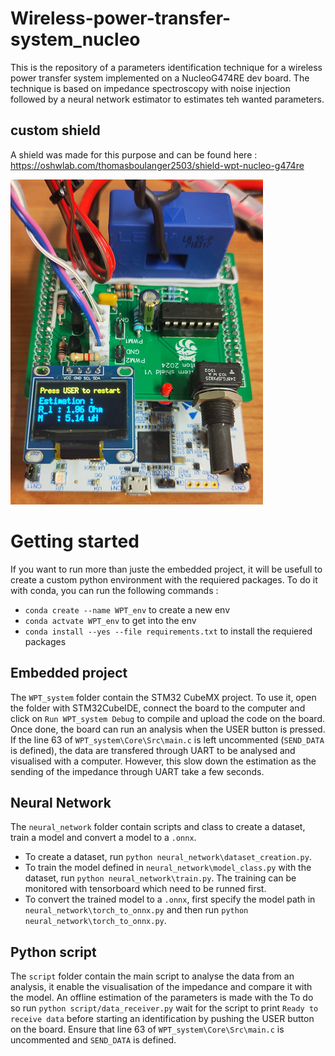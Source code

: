 # Wireless-power-transfer-system_nucleo

This is the repository of a parameters identification technique for a wireless power transfer system implemented on a NucleoG474RE dev board. The technique is based on impedance spectroscopy with noise injection followed by a neural network estimator to estimates teh wanted parameters.

## custom shield

A shield was made for this purpose and can be found here : https://oshwlab.com/thomasboulanger2503/shield-wpt-nucleo-g474re

![board](Board.png)

# Getting started

If you want to run more than juste the embedded project, it will be usefull to create a custom python environment with the requiered packages. To do it with conda, you can run the following commands :
* `conda create --name WPT_env` to create a new env
* `conda actvate WPT_env` to get into the env
* `conda install --yes --file requirements.txt` to install the requiered packages
 
## Embedded project

The `WPT_system` folder contain the STM32 CubeMX project. 
To use it, open the folder with STM32CubeIDE, connect the board to the computer and click on `Run WPT_system Debug` to compile and upload the code on the board. Once done, the board can run an analysis when the USER button is pressed. If the line 63 of `WPT_system\Core\Src\main.c` is left uncommented (`SEND_DATA` is defined), the data are transfered through UART to be analysed and visualised with a computer. However, this slow down the estimation as the sending of the impedance through UART take a few seconds.

## Neural Network

The `neural_network` folder contain scripts and class to create a dataset, train a model and convert a model to a `.onnx`.
* To create a dataset, run `python neural_network\dataset_creation.py`.
* To train the model defined in `neural_network\model_class.py` with the dataset, run `python neural_network\train.py`. The training can be monitored with tensorboard which need to be runned first. 
* To convert the trained model to a `.onnx`, first specify the model path in `neural_network\torch_to_onnx.py` and then run `python neural_network\torch_to_onnx.py`.

## Python script

The `script` folder contain the main script to analyse the data from an analysis, it enable the visualisation of the impedance and compare it with the model. An offline estimation of the parameters is made with the 
To do so run `python script/data_receiver.py` wait for the script to print `Ready to receive data` before starting an identification by pushing the USER button on the board. Ensure that line 63 of `WPT_system\Core\Src\main.c` is uncommented and `SEND_DATA` is defined. 




